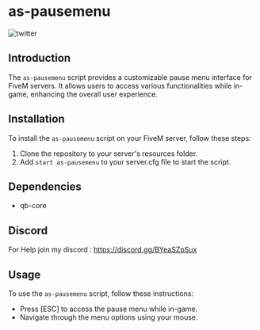 # as-pausemenu
![twitter](https://media.discordapp.net/attachments/1195908592067416155/1204931585556611082/image.png?ex=65d686fc&is=65c411fc&hm=a9902451f8185a1b5170b1d2ae5deb9e529098d47605fd13f87f1fa341705ef0&=&format=webp&quality=lossless&width=1439&height=656)


## Introduction

The `as-pausemenu` script provides a customizable pause menu interface for FiveM servers. It allows users to access various functionalities while in-game, enhancing the overall user experience.

## Installation

To install the `as-pausemenu` script on your FiveM server, follow these steps:

1. Clone the repository to your server's resources folder.
2. Add `start as-pausemenu` to your server.cfg file to start the script.

## Dependencies

- qb-core

## Discord

For Help join my discord : https://discord.gg/BYeaSZpSux

## Usage

To use the `as-pausemenu` script, follow these instructions:

- Press [ESC] to access the pause menu while in-game.
- Navigate through the menu options using your mouse.

